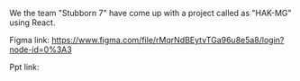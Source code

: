 We the team "Stubborn 7" have come up with a project called as "HAK-MG" using React.

Figma link:
https://www.figma.com/file/rMqrNdBEytvTGa96u8e5a8/login?node-id=0%3A3

Ppt link:

